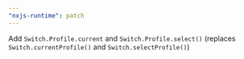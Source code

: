 ```yaml
---
"nxjs-runtime": patch
---
```


Add `Switch.Profile.current` and `Switch.Profile.select()` (replaces `Switch.currentProfile()` and `Switch.selectProfile()`)
